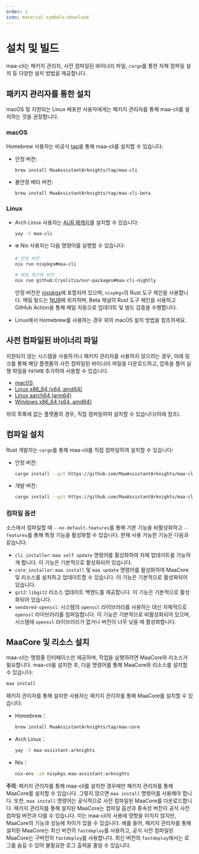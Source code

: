 ```yaml
---
order: 1
icon: material-symbols:download
---
```


# 설치 및 빌드

maa-cli는 패키지 관리자, 사전 컴파일된 바이너리 파일, `cargo`를 통한 자체 컴파일 설치 등 다양한 설치 방법을 제공합니다.

## 패키지 관리자를 통한 설치

macOS 및 지원되는 Linux 배포판 사용자에게는 패키지 관리자를 통해 maa-cli를 설치하는 것을 권장합니다.

### macOS

Homebrew 사용자는 비공식 [tap](https://github.com/MaaAssistantArknights/homebrew-tap/)을 통해 maa-cli를 설치할 수 있습니다:

- 안정 버전:

  ```bash
  brew install MaaAssistantArknights/tap/maa-cli
  ```

- 불안정 베타 버전:

  ```bash
  brew install MaaAssistantArknights/tap/maa-cli-beta
  ```

### Linux

- Arch Linux 사용자는 [AUR 패캐지](https://aur.archlinux.org/packages/maa-cli/)를 설치할 수 있습니다:

  ```bash
  yay -S maa-cli
  ```

- ❄️ Nix 사용자는 다음 명령어를 실행할 수 있습니다:

  ```bash
  # 안정 버전
  nix run nixpkgs#maa-cli
  ```

  ```bash
  # 매일 최신화 버전
  nix run github:Cryolitia/nur-packages#maa-cli-nightly
  ```

  안정 버전은 [nixpkgs](https://github.com/NixOS/nixpkgs/blob/nixos-unstable/pkgs/by-name/ma/maa-cli/package.nix)에 포함되어 있으며, `nixpkgs`의 Rust 도구 체인을 사용합니다. 매일 빌드는 [NUR](https://github.com/Cryolitia/nur-packages/blob/master/pkgs/maa-assistant-arknights/maa-cli.nix)에 위치하며, Beta 채널의 Rust 도구 체인을 사용하고 GitHub Action을 통해 매일 자동으로 업데이트 및 빌드 검증을 수행합니다.

- Linux에서 Homebrew를 사용하는 경우 위의 macOS 설치 방법을 참조하세요.

## 사전 컴파일된 바이너리 파일

지원되지 않는 시스템을 사용하거나 패키지 관리자를 사용하지 않으려는 경우, 아래 링크를 통해 해당 플랫폼의 사전 컴파일된 바이너리 파일을 다운로드하고, 압축을 풀어 실행 파일을 `PATH`에 추가하여 사용할 수 있습니다.

- [macOS](https://github.com/MaaAssistantArknights/maa-cli/releases/latest/download/maa_cli-v0.4.5-universal-apple-darwin.zip)
- [Linux x86_64 (x64, amd64)](https://github.com/MaaAssistantArknights/maa-cli/releases/latest/download/maa_cli-v0.4.5-x86_64-unknown-linux-gnu.tar.gz)
- [Linux aarch64 (arm64)](https://github.com/MaaAssistantArknights/maa-cli/releases/latest/download/maa_cli-v0.4.5-aarch64-unknown-linux-gnu.tar.gz)
- [Windows x86_64 (x64, amd64)](https://github.com/MaaAssistantArknights/maa-cli/releases/latest/download/maa_cli-v0.4.5-x86_64-pc-windows-msvc.zip)

위의 목록에 없는 플랫폼의 경우, 직접 컴파일하여 설치할 수 있습니다(아래 참조).

## 컴파일 설치

Rust 개발자는 `cargo`를 통해 maa-cli를 직접 컴파일하여 설치할 수 있습니다:

- 안정 버전:

  ```bash
  cargo install --git https://github.com/MaaAssistantArknights/maa-cli.git --bin maa --tag stable --locked
  ```

- 개발 버전:

  ```bash
  cargo install --git https://github.com/MaaAssistantArknights/maa-cli.git --bin maa --locked
  ```

### 컴파일 옵션

소스에서 컴파일할 때 `--no-default-features`를 통해 기본 기능을 비활성화하고 `--features`를 통해 특정 기능을 활성화할 수 있습니다. 현재 사용 가능한 기능은 다음과 같습니다:

- `cli_installer`: `maa self update` 명령어를 활성화하여 자체 업데이트를 가능하게 합니다. 이 기능은 기본적으로 활성화되어 있습니다.
- `core_installer`: `maa install` 및 `maa update` 명령어를 활성화하여 MaaCore 및 리소스를 설치하고 업데이트할 수 있습니다. 이 기능은 기본적으로 활성화되어 있습니다.
- `git2`: `libgit2` 리소스 업데이트 백엔드를 제공합니다. 이 기능은 기본적으로 활성화되어 있습니다.
- `vendored-openssl`: 시스템의 `openssl` 라이브러리를 사용하는 대신 자체적으로 `openssl` 라이브러리를 컴파일합니다. 이 기능은 기본적으로 비활성화되어 있으며, 시스템에 `openssl` 라이브러리가 없거나 버전이 너무 낮을 때 활성화합니다.

## MaaCore 및 리소스 설치

maa-cli는 명령줄 인터페이스만 제공하며, 작업을 실행하려면 MaaCore와 리소스가 필요합니다. maa-cli를 설치한 후, 다음 명령어를 통해 MaaCore와 리소스를 설치할 수 있습니다:

```bash
maa install
```

패키지 관리자를 통해 설치한 사용자는 패키지 관리자를 통해 MaaCore를 설치할 수 있습니다:

- Homebrew：

  ```bash
  brew install MaaAssistantArknights/tap/maa-core
  ```

- Arch Linux：

  ```bash
  yay -S maa-assistant-arknights
  ```

- Nix：

  ```bash
  nix-env -iA nixpkgs.maa-assistant-arknights
  ```

**주의**: 패키지 관리자를 통해 maa-cli를 설치한 경우에만 패키지 관리자를 통해 MaaCore를 설치할 수 있습니다. 그렇지 않으면 `maa install` 명령어를 사용해야 합니다. 또한, `maa install` 명령어는 공식적으로 사전 컴파일된 MaaCore를 다운로드합니다. 패키지 관리자를 통해 설치된 MaaCore는 컴파일 옵션과 종속성 버전이 공식 사전 컴파일 버전과 다를 수 있습니다. 이는 maa-cli의 사용에 영향을 미치지 않지만, MaaCore의 기능과 성능에 차이가 있을 수 있습니다. 예를 들어, 패키지 관리자를 통해 설치된 MaaCore는 최신 버전의 `fastdeploy`를 사용하고, 공식 사전 컴파일된 MaaCore는 구버전의 `fastdeploy`를 사용합니다. 최신 버전의 `fastdeploy`에서는 로그를 숨길 수 있어 불필요한 로그 출력을 줄일 수 있습니다.
